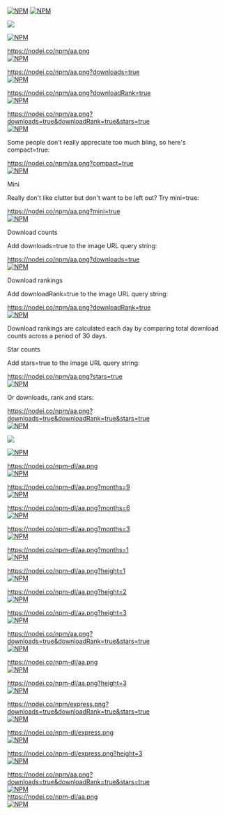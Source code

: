 [![NPM](https://nodei.co/npm/aa.png?downloads=true&downloadRank=true&stars=true)](https://nodei.co/npm/aa/)
[![NPM](https://nodei.co/npm-dl/aa.png?height=2)](https://nodei.co/npm/aa/)




<a href="https://nodei.co/npm/aa/"><img src="https://nodei.co/npm/aa.png"></a>

[![NPM](https://nodei.co/npm/aa.png)](https://nodei.co/npm/aa/)

https://nodei.co/npm/aa.png<br/>
[![NPM](https://nodei.co/npm/aa.png)](https://nodei.co/npm/aa/)<br/>

https://nodei.co/npm/aa.png?downloads=true<br/>
[![NPM](https://nodei.co/npm/aa.png?downloads=true)](https://nodei.co/npm/aa/)<br/>

https://nodei.co/npm/aa.png?downloadRank=true<br/>
[![NPM](https://nodei.co/npm/aa.png?downloadRank=true)](https://nodei.co/npm/aa/)<br/>

https://nodei.co/npm/aa.png?downloads=true&downloadRank=true&stars=true<br/>
[![NPM](https://nodei.co/npm/aa.png?downloads=true&downloadRank=true&stars=true)](https://nodei.co/npm/aa/)<br/>

Some people don't really appreciate too much bling, so here's compact=true:

https://nodei.co/npm/aa.png?compact=true<br/>
[![NPM](https://nodei.co/npm/aa.png?compact=true)](https://nodei.co/npm/aa/)<br/>


Mini

Really don't like clutter but don't want to be left out? Try mini=true:

https://nodei.co/npm/aa.png?mini=true<br/>
[![NPM](https://nodei.co/npm/aa.png?mini=true)](https://nodei.co/npm/aa/)<br/>


Download counts

Add downloads=true to the image URL query string:

https://nodei.co/npm/aa.png?downloads=true<br/>
[![NPM](https://nodei.co/npm/aa.png?downloads=true)](https://nodei.co/npm/aa/)<br/>


Download rankings

Add downloadRank=true to the image URL query string:

https://nodei.co/npm/aa.png?downloadRank=true<br/>
[![NPM](https://nodei.co/npm/aa.png?downloadRank=true)](https://nodei.co/npm/aa/)<br/>


Download rankings are calculated each day by comparing total download counts across a period of 30 days.

Star counts

Add stars=true to the image URL query string:

https://nodei.co/npm/aa.png?stars=true<br/>
[![NPM](https://nodei.co/npm/aa.png?stars=true)](https://nodei.co/npm/aa/)<br/>


Or downloads, rank and stars:

https://nodei.co/npm/aa.png?downloads=true&downloadRank=true&stars=true<br/>
[![NPM](https://nodei.co/npm/aa.png?downloads=true&downloadRank=true&stars=true)](https://nodei.co/npm/aa/)<br/>

<a href="https://nodei.co/npm/aa/"><img src="https://nodei.co/npm-dl/aa.png"></a>

[![NPM](https://nodei.co/npm-dl/aa.png)](https://nodei.co/npm/aa/)

https://nodei.co/npm-dl/aa.png<br/>
[![NPM](https://nodei.co/npm-dl/aa.png)](https://nodei.co/npm/aa/)<br/>

https://nodei.co/npm-dl/aa.png?months=9<br/>
[![NPM](https://nodei.co/npm-dl/aa.png?months=9)](https://nodei.co/npm/aa/)<br/>


https://nodei.co/npm-dl/aa.png?months=6<br/>
[![NPM](https://nodei.co/npm-dl/aa.png?months=6)](https://nodei.co/npm/aa/)<br/>


https://nodei.co/npm-dl/aa.png?months=3<br/>
[![NPM](https://nodei.co/npm-dl/aa.png?months=3)](https://nodei.co/npm/aa/)<br/>


https://nodei.co/npm-dl/aa.png?months=1<br/>
[![NPM](https://nodei.co/npm-dl/aa.png?months=1)](https://nodei.co/npm/aa/)<br/>


https://nodei.co/npm-dl/aa.png?height=1<br/>
[![NPM](https://nodei.co/npm-dl/aa.png?height=1)](https://nodei.co/npm/aa/)<br/>


https://nodei.co/npm-dl/aa.png?height=2<br/>
[![NPM](https://nodei.co/npm-dl/aa.png?height=2)](https://nodei.co/npm/aa/)<br/>


https://nodei.co/npm-dl/aa.png?height=3<br/>
[![NPM](https://nodei.co/npm-dl/aa.png?height=3)](https://nodei.co/npm/aa/)<br/>


https://nodei.co/npm/aa.png?downloads=true&downloadRank=true&stars=true<br/>
[![NPM](https://nodei.co/npm/aa.png?downloads=true&downloadRank=true&stars=true)](https://nodei.co/npm/aa/)<br/>

https://nodei.co/npm-dl/aa.png<br/>
[![NPM](https://nodei.co/npm-dl/aa.png)](https://nodei.co/npm/aa/)<br/>

https://nodei.co/npm-dl/aa.png?height=3<br/>
[![NPM](https://nodei.co/npm-dl/aa.png?height=3)](https://nodei.co/npm/aa/)<br/>

https://nodei.co/npm/express.png?downloads=true&downloadRank=true&stars=true<br/>
[![NPM](https://nodei.co/npm/express.png?downloads=true&downloadRank=true&stars=true)](https://nodei.co/npm/aa/)<br/>

https://nodei.co/npm-dl/express.png<br/>
[![NPM](https://nodei.co/npm-dl/express.png)](https://nodei.co/npm/aa/)<br/>

https://nodei.co/npm-dl/express.png?height=3<br/>
[![NPM](https://nodei.co/npm-dl/express.png?height=3)](https://nodei.co/npm/aa/)<br/>



https://nodei.co/npm/aa.png?downloads=true&downloadRank=true&stars=true<br/>
[![NPM](https://nodei.co/npm/aa.png?downloads=true&downloadRank=true&stars=true)](https://nodei.co/npm/aa/)<br/>
https://nodei.co/npm-dl/aa.png<br/>
[![NPM](https://nodei.co/npm-dl/aa.png)](https://nodei.co/npm/aa/)<br/>
